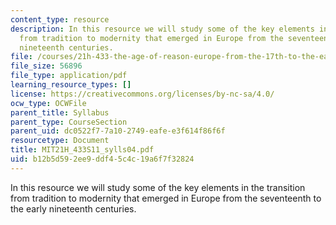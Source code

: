 ```yaml
---
content_type: resource
description: In this resource we will study some of the key elements in the transition
  from tradition to modernity that emerged in Europe from the seventeenth to the early
  nineteenth centuries.
file: /courses/21h-433-the-age-of-reason-europe-from-the-17th-to-the-early-19th-centuries-spring-2011/b12b5d592ee9ddf45c4c19a6f7f32824_MIT21H_433S11_sylls04.pdf
file_size: 56896
file_type: application/pdf
learning_resource_types: []
license: https://creativecommons.org/licenses/by-nc-sa/4.0/
ocw_type: OCWFile
parent_title: Syllabus
parent_type: CourseSection
parent_uid: dc0522f7-7a10-2749-eafe-e3f614f86f6f
resourcetype: Document
title: MIT21H_433S11_sylls04.pdf
uid: b12b5d59-2ee9-ddf4-5c4c-19a6f7f32824
---
```

In this resource we will study some of the key elements in the transition from tradition to modernity that emerged in Europe from the seventeenth to the early nineteenth centuries.